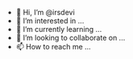 - 👋 Hi, I’m @irsdevi
- 👀 I’m interested in ...
- 🌱 I’m currently learning ...
- 💞️ I’m looking to collaborate on ...
- 📫 How to reach me ...

<!---
irsdevi/irsdevi is a ✨ special ✨ repository because its `README.md` (this file) appears on your GitHub profile.
You can click the Preview link to take a look at your changes.
--->
